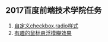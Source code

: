 ## 2017百度前端技术学院任务

1. [自定义checkbox,radio样式](https://huahua0406.github.io/IFE2017/task01/)
2. [有趣的鼠标悬浮模糊效果](https://huahua0406.github.io/IFE2017/task02/)
